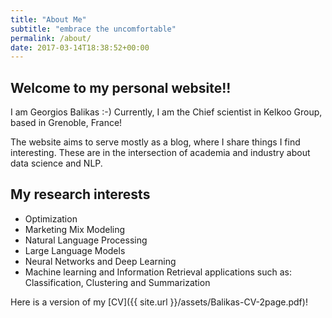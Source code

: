 ```yaml
---
title: "About Me"
subtitle: "embrace the uncomfortable"
permalink: /about/
date: 2017-03-14T18:38:52+00:00
---
```


## Welcome to my personal website!!

I am Georgios Balikas :-) 
Currently, I am the Chief scientist in Kelkoo Group, based in Grenoble, France!  

The website aims to serve mostly as a blog, where I share things I find interesting. 
These are in the intersection of academia and industry about data science and NLP. 

## My research interests
- Optimization 
- Marketing Mix Modeling 
- Natural Language Processing
- Large Language Models 
- Neural Networks and Deep Learning
- Machine learning and Information Retrieval applications such as: Classification, Clustering and Summarization

Here is a version of my [CV]({{ site.url }}/assets/Balikas-CV-2page.pdf)! 

